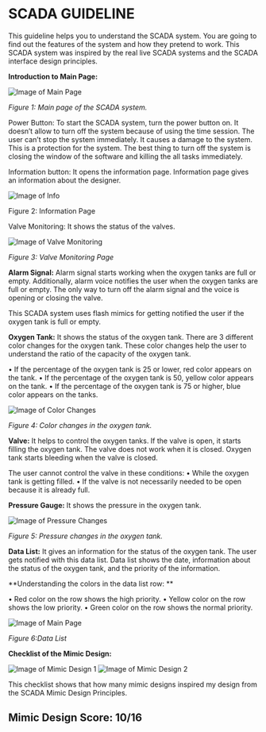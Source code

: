 # SCADA GUIDELINE

This guideline helps you to understand the SCADA system. You are going to find out the features of the system and how they pretend to work. This SCADA system was inspired by the real live SCADA systems and the SCADA interface design principles.

**Introduction to Main Page:**

![Image of Main Page](https://i.imgur.com/RBus3be.png)

*Figure 1: Main page of the SCADA system.*

Power Button: To start the SCADA system, turn the power button on. It doesn’t allow to turn off the system because of using the time session. The user can’t stop the system immediately. It causes a damage to the system. This is a protection for the system. The best thing to turn off the system is closing the window of the software and killing the all tasks immediately.

Information button: It opens the information page. Information page gives an information about the designer.

![Image of Info](https://i.imgur.com/KeND2iy.png)

Figure 2: Information Page

Valve Monitoring: It shows the status of the valves.

![Image of Valve Monitoring](https://i.imgur.com/kYInBxv.png)

*Figure 3: Valve Monitoring Page*

**Alarm Signal:** Alarm signal starts working when the oxygen tanks are full or empty. Additionally, alarm voice notifies the user when the oxygen tanks are full or empty. The only way to turn off the alarm signal and the voice is opening or closing the valve. 

This SCADA system uses flash mimics for getting notified the user if the oxygen tank is full or empty.

**Oxygen Tank:** It shows the status of the oxygen tank. There are 3 different color changes for the oxygen tank. These color changes help the user to understand the ratio of the capacity of the oxygen tank.

•	If the percentage of the oxygen tank is 25 or lower, red color appears on the tank.
•	If the percentage of the oxygen tank is 50, yellow color appears on the tank.
•	If the percentage of the oxygen tank is 75 or higher, blue color appears on the tanks.

![Image of Color Changes](https://i.imgur.com/y0MFfr1.png)

*Figure 4: Color changes in the oxygen tank.*

**Valve:** It helps to control the oxygen tanks. If the valve is open, it starts filling the oxygen tank. The valve does not work when it is closed. Oxygen tank starts bleeding when the valve is closed.

The user cannot control the valve in these conditions:
•	While the oxygen tank is getting filled.
•	If the valve is not necessarily needed to be open because it is already full.

**Pressure Gauge:** It shows the pressure in the oxygen tank.

![Image of Pressure Changes](https://i.imgur.com/y0MFfr1.png)

*Figure 5: Pressure changes in the oxygen tank.*

**Data List:** It gives an information for the status of the oxygen tank. The user gets notified with this data list. Data list shows the date, information about the status of the oxygen tank, and the priority of the information.

**Understanding the colors in the data list row: **

•	Red color on the row shows the high priority.
•	Yellow color on the row shows the low priority.
•	Green color on the row shows the normal priority.

![Image of Main Page](https://i.imgur.com/RBus3be.png)

*Figure 6:Data List*

**Checklist of the Mimic Design:**

![Image of Mimic Design 1](https://i.imgur.com/UsiVvyD.png)
![Image of Mimic Design 2](https://i.imgur.com/JEJQ0A3.png)

This checklist shows that how many mimic designs inspired my design from the SCADA Mimic Design Principles.

## Mimic Design Score: 10/16

